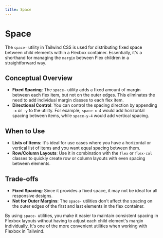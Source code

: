 ```yaml
---
title: Space
---
```


# Space

The `space-` utility in Tailwind CSS is used for distributing fixed space between child elements within a Flexbox container. Essentially, it's a shorthand for managing the `margin` between Flex children in a straightforward way.

## Conceptual Overview

- **Fixed Spacing**: The `space-` utility adds a fixed amount of margin between each flex item, but not on the outer edges. This eliminates the need to add individual margin classes to each flex item.
- **Directional Control**: You can control the spacing direction by appending `-x` or `-y` to the utility. For example, `space-x-4` would add horizontal spacing between items, while `space-y-4` would add vertical spacing.

## When to Use

- **Lists of Items**: It's ideal for use cases where you have a horizontal or vertical list of items and you want equal spacing between them.
- **Row/Column Layouts**: Use it in combination with the `flex` or `flex-col` classes to quickly create row or column layouts with even spacing between elements.

## Trade-offs

- **Fixed Spacing**: Since it provides a fixed space, it may not be ideal for all responsive designs.
- **Not for Outer Margins**: The `space-` utilities don't affect the spacing on the outer edges of the first and last elements in the flex container.

By using `space-` utilities, you make it easier to maintain consistent spacing in Flexbox layouts without having to adjust each child element's margin individually. It's one of the more convenient utilities when working with Flexbox in Tailwind.
